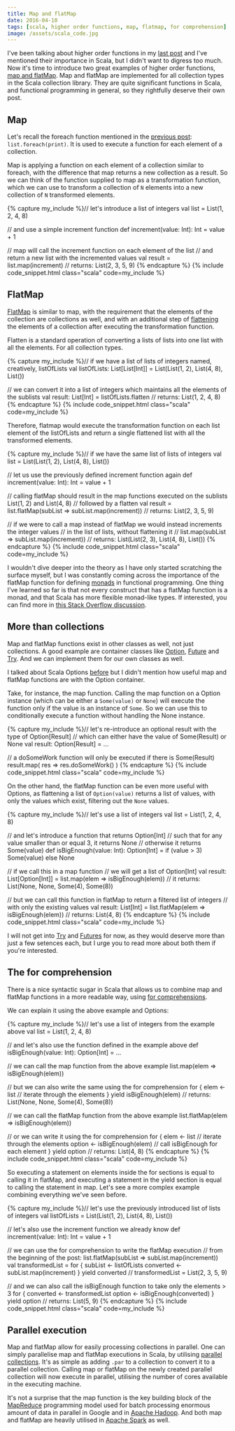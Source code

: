 ```yaml
---
title: Map and flatMap
date: 2016-04-10
tags: [scala, higher order functions, map, flatmap, for comprehension]
image: /assets/scala_code.jpg
---
```


I've been talking about higher order functions in my [last post](/posts/2016/03/28/a-story-of-higher-order-functions) and I've mentioned their importance in Scala, but I didn't want to digress too much. Now it's time to introduce two great examples of higher order functions, [map and flatMap](http://www.brunton-spall.co.uk/post/2011/12/02/map-map-and-flatmap-in-scala/). Map and flatMap are implemented for all collection types in the Scala collection library. They are quite significant functions in Scala, and functional programming in general, so they rightfully deserve their own post.

<!--break-->

## Map

Let's recall the foreach function mentioned in the [previous post](/posts/2016/03/28/a-story-of-higher-order-functions): `list.foreach(print)`. It is used to execute a function for each element of a collection.

Map is applying a function on each element of a collection similar to foreach, with the difference that map returns a new collection as a result. So we can think of the function supplied to map as a transformation function, which we can use to transform a collection of `N` elements into a new collection of `N` transformed elements.

{% capture my_include %}// let's introduce a list of integers
val list = List(1, 2, 4, 8)

// and use a simple increment function
def increment(value: Int): Int = value + 1

// map will call the increment function on each element of the list
// and return a new list with the incremented values
val result = list.map(increment)
// returns: List(2, 3, 5, 9)
{% endcapture %}
{% include code_snippet.html class="scala" code=my_include %}

## FlatMap

[FlatMap](http://alvinalexander.com/scala/collection-scala-flatmap-examples-map-flatten) is similar to map, with the requirement that the elements of the collection are collections as well, and with an additional step of [flattening](http://alvinalexander.com/scala/how-to-flatten-list-lists-in-scala-with-flatten-method) the elements of a collection after executing the transformation function.

Flatten is a standard operation of converting a lists of lists into one list with all the elements. For all collection types.

{% capture my_include %}// if we have a list of lists of integers named, creatively, listOfLists
val listOfLists: List[List[Int]] = List(List(1, 2), List(4, 8), List())

// we can convert it into a list of integers which maintains all the elements of the sublists
val result: List[Int] = listOfLists.flatten
// returns: List(1, 2, 4, 8)
{% endcapture %}
{% include code_snippet.html class="scala" code=my_include %}

Therefore, flatmap would execute the transformation function on each list element of the listOfLists and return a single flattened list with all the transformed elements.

{% capture my_include %}// if we have the same list of lists of integers
val list = List(List(1, 2), List(4, 8), List())

// let us use the previously defined increment function again
def increment(value: Int): Int = value + 1

// calling flatMap should result in the map functions executed on the sublists List(1, 2) and List(4, 8)
// followed by a flatten
val result = list.flatMap(subList => subList.map(increment))
// returns: List(2, 3, 5, 9)

// if we were to call a map instead of flatMap we would instead increments the integer values
// in the list of lists, without flattening it
// list.map(subList => subList.map(increment))
// returns: List(List(2, 3), List(4, 8), List())
{% endcapture %}
{% include code_snippet.html class="scala" code=my_include %}

I wouldn't dive deeper into the theory as I have only started scratching the surface myself, but I was constantly coming across the importance of the flatMap function for defining [monads](https://en.wikipedia.org/wiki/Monad_(functional_programming)) in functional programming. One thing I've learned so far is that not every construct that has a flatMap function is a monad, and that Scala has more flexible monad-like types. If interested, you can find more in [this Stack Overflow discussion](http://stackoverflow.com/questions/27750046/is-a-collection-with-flatmap-a-monad).

## More than collections

Map and flatMap functions exist in other classes as well, not just collections. A good example are container classes like [Option](http://www.scala-lang.org/api/current/index.html#scala.Option), [Future](http://www.scala-lang.org/api/current/#scala.concurrent.Future) and [Try](http://www.scala-lang.org/api/current/index.html#scala.util.Try). And we can implement them for our own classes as well.

I talked about Scala Options [before](/posts/2016/03/08/know-your-options) but I didn't mention how useful map and flatMap functions are with the Option container.

Take, for instance, the map function. Calling the map function on a Option instance (which can be either a `Some(value)` or `None`) will execute the function only if the value is an instance of `Some`. So we can use this to conditionally execute a function without handling the None instance.

{% capture my_include %}// let's re-introduce an optional result with the type of Option[Result]
// which can either have the value of Some(Result) or None
val result: Option[Result] = ...

// a doSomeWork function will only be executed if there is Some(Result)
result.map( res => res.doSomeWork() )
{% endcapture %}
{% include code_snippet.html class="scala" code=my_include %}

On the other hand, the flatMap function can be even more useful with Options, as flattening a list of `Option(value)` returns a list of values, with only the values which exist, filtering out the `None` values.

{% capture my_include %}// let's use a list of integers
val list = List(1, 2, 4, 8)

// and let's introduce a function that returns Option[Int]
// such that for any value smaller than or equal 3, it returns None
// otherwise it returns Some(value)
def isBigEnough(value: Int): Option[Int] = if (value > 3) Some(value) else None

// if we call this in a map function
// we will get a list of Option[Int]
val result: List[Option[Int]] = list.map(elem => isBigEnough(elem))
// it returns: List(None, None, Some(4), Some(8))

// but we can call this function in flatMap to return a filtered list of integers
// with only the existing values
val result: List[Int] = list.flatMap(elem => isBigEnough(elem))
// returns: List(4, 8)
{% endcapture %}
{% include code_snippet.html class="scala" code=my_include %}

I will not get into [Try](http://danielwestheide.com/blog/2012/12/26/the-neophytes-guide-to-scala-part-6-error-handling-with-try.html) and [Futures](http://docs.scala-lang.org/overviews/core/futures.html) for now, as they would deserve more than just a few setences each, but I urge you to read more about both them if you're interested.

## The for comprehension

There is a nice syntactic sugar in Scala that allows us to combine map and flatMap functions in a more readable way, using [for comprehensions](http://debasishg.blogspot.ie/2008/03/monads-another-way-to-abstract.html).

We can explain it using the above example and Options:

{% capture my_include %}// let's use a list of integers from the example above
val list = List(1, 2, 4, 8)

// and let's also use the function defined in the example above
def isBigEnough(value: Int): Option[Int] = ...

// we can call the map function from the above example
list.map(elem => isBigEnough(elem))

// but we can also write the same using the for comprehension
for {
  elem <- list  // iterate through the elements
} yield isBigEnough(elem)
// returns: List(None, None, Some(4), Some(8))

// we can call the flatMap function from the above example
list.flatMap(elem => isBigEnough(elem))

// or we can write it using the for comprehension
for {
  elem <- list // iterate through the elements
  option <- isBigEnough(elem) // call isBigEnough for each element
} yield option
// returns: List(4, 8)
{% endcapture %}
{% include code_snippet.html class="scala" code=my_include %}

So executing a statement on elements inside the for sections is equal to calling it in flatMap, and executing a statement in the yield section is equal to calling the statement in map. Let's see a more complex example combining everything we've seen before.

{% capture my_include %}// let's use the previously introduced list of lists of integers
val listOfLists = List(List(1, 2), List(4, 8), List())

// let's also use the increment function we already know
def increment(value: Int): Int = value + 1

// we can use the for comprehension to write the flatMap execution
// from the beginning of the post: list.flatMap(subList => subList.map(increment))
val transformedList = for {
  subList <- listOfLists
  converted <- subList.map(increment)
} yield converted
// transformedList = List(2, 3, 5, 9)

// and we can also call the isBigEnough function to take only the elements > 3
for {
  converted <- transformedList
  option <- isBigEnough(converted)
} yield option
// returns: List(5, 9)
{% endcapture %}
{% include code_snippet.html class="scala" code=my_include %}

## Parallel execution

Map and flatMap allow for easily processing collections in parallel. One can simply parallelise map and flatMap executions in Scala, by utilising [parallel collections](http://docs.scala-lang.org/overviews/parallel-collections/overview.html). It's as simple as adding `.par` to a collection to convert it to a parallel collection. Calling map or flatMap on the newly created parallel collection will now execute in parallel, utilising the number of cores available in the executing machine.

It's not a surprise that the map function is the key building block of the [MapReduce](https://en.wikipedia.org/wiki/MapReduce) programming model used for batch processing enormous amount of data in parallel in Google and in [Apache Hadoop](https://en.wikipedia.org/wiki/Apache_Hadoop). And both map and flatMap are  heavily utilised in [Apache Spark](https://en.wikipedia.org/wiki/Apache_Spark) as well.